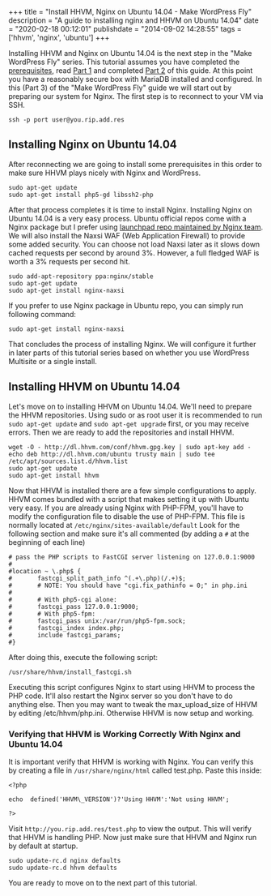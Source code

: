 +++
title = "Install HHVM, Nginx on Ubuntu 14.04 - Make WordPress Fly"
description = "A guide to installing nginx and HHVM on Ubuntu 14.04"
date = "2020-02-18 00:12:01"
publishdate = "2014-09-02 14:28:55"
tags = ['hhvm', 'nginx', 'ubuntu']
+++

Installing HHVM and Nginx on Ubuntu 14.04 is the next step in the "Make
WordPress Fly" series. This tutorial assumes you have completed the
[prerequisites](/blog/getting-started-with-an-ubuntu-vps-running-14-04/),
read
[Part 1](/blog/hhvm-mariadb-and-nginx-make-wordpress-fly-intro/)
and completed
[Part 2](/blog/mariadb-10-1-setup-for-ubuntu-14-04-make-wordpress-fly/)
of this guide. At this point you have a reasonably secure box with MariaDB installed and
configured. In this (Part 3) of the "Make WordPress Fly" guide we will start out
by preparing our system for Nginx. The first step is to reconnect to your VM via
SSH.

`ssh -p port user@you.rip.add.res`

## Installing Nginx on Ubuntu 14.04

After reconnecting we are going to install some prerequisites in this order to
make sure HHVM plays nicely with Nginx and WordPress.

```
sudo apt-get update
sudo apt-get install php5-gd libssh2-php
```

After that process completes it is time to install Nginx. Installing Nginx on
Ubuntu 14.04 is a very easy process. Ubuntu official repos come with a Nginx
package but I prefer using
[launchpad repo maintained by Nginx team](http://wiki.nginx.org/Install#Official_Debian.2FUbuntu_packages).
We will also install the Naxsi WAF (Web Application Firewall) to provide some
added security. You can choose not load Naxsi later as it slows down cached
requests per second by around 3%. However, a full fledged WAF is worth a 3%
requests per second hit.

```
sudo add-apt-repository ppa:nginx/stable
sudo apt-get update
sudo apt-get install nginx-naxsi
```

If you prefer to use Nginx package in Ubuntu repo, you can simply run following
command:

`sudo apt-get install nginx-naxsi`

That concludes the process of installing Nginx. We will configure it further in
later parts of this tutorial series based on whether you use WordPress Multisite
or a single install.

## Installing HHVM on Ubuntu 14.04

Let's move on to installing HHVM on Ubuntu 14.04. We'll need to prepare the HHVM
repositories. Using sudo or as root user it is recommended to run
`sudo apt-get update` and `sudo apt-get upgrade` first, or you may receive
errors. Then we are ready to add the repositories and install HHVM.

```
wget -O - http://dl.hhvm.com/conf/hhvm.gpg.key | sudo apt-key add -
echo deb http://dl.hhvm.com/ubuntu trusty main | sudo tee /etc/apt/sources.list.d/hhvm.list
sudo apt-get update
sudo apt-get install hhvm
```

Now that HHVM is installed there are a few simple configurations to apply. HHVM
comes bundled with a script that makes setting it up with Ubuntu very easy. If
you are already using Nginx with PHP-FPM, you'll have to modify the
configuration file to disable the use of PHP-FPM. This file is normally located
at `/etc/nginx/sites-available/default` Look for the following section and make
sure it's all commented (by adding a `#` at the beginning of each line)

```
# pass the PHP scripts to FastCGI server listening on 127.0.0.1:9000
#
#location ~ \.php$ {
#       fastcgi_split_path_info ^(.+\.php)(/.+)$;
#       # NOTE: You should have "cgi.fix_pathinfo = 0;" in php.ini
#
#       # With php5-cgi alone:
#       fastcgi_pass 127.0.0.1:9000;
#       # With php5-fpm:
#       fastcgi_pass unix:/var/run/php5-fpm.sock;
#       fastcgi_index index.php;
#       include fastcgi_params;
#}

```

After doing this, execute the following script:

```
/usr/share/hhvm/install_fastcgi.sh

```

Executing this script configures Nginx to start using HHVM to process the PHP
code. It'll also restart the Nginx server so you don't have to do anything else.
Then you may want to tweak the max_upload_size of HHVM by editing
/etc/hhvm/php.ini. Otherwise HHVM is now setup and working.

### Verifying that HHVM is Working Correctly With Nginx and Ubuntu 14.04

It is important verify that HHVM is working with Nginx. You can verify this by
creating a file in `/usr/share/nginx/html` called test.php. Paste this inside:

```
<?php

echo  defined('HHVM\_VERSION')?'Using HHVM':'Not using HHVM';

?>
```

Visit `http://you.rip.add.res/test.php` to view the output. This will verify
that HHVM is handling PHP. Now just make sure that HHVM and Nginx run by default
at startup.

```
sudo update-rc.d nginx defaults
sudo update-rc.d hhvm defaults
```

You are ready to move on to the next part of this tutorial.
